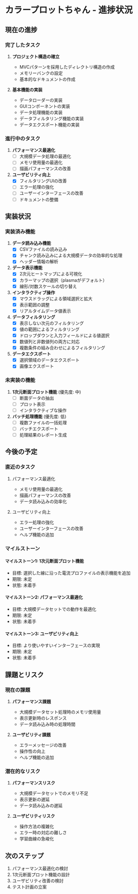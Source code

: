 # カラープロットちゃん - 進捗状況

## 現在の進捗

### 完了したタスク

1. **プロジェクト構造の確立**
   - MVCパターンを採用したディレクトリ構造の作成
   - メモリーバンクの設定
   - 基本的なドキュメントの作成

2. **基本機能の実装**
   - データローダーの実装
   - GUIコンポーネントの実装
   - データ処理機能の実装
   - データフィルタリング機能の実装
   - データエクスポート機能の実装

### 進行中のタスク
1. **パフォーマンス最適化**
   - [ ] 大規模データ処理の最適化
   - [ ] メモリ使用量の最適化
   - [ ] 描画パフォーマンスの改善

2. **ユーザビリティ向上**
   - [x] フィルタリングUIの改善
   - [ ] エラー処理の強化
   - [ ] ユーザーインターフェースの改善
   - [ ] ドキュメントの整備

## 実装状況

### 実装済み機能

1. **データ読み込み機能**
   - [x] CSVファイルの読み込み
   - [x] チャンク読み込みによる大規模データの効率的な処理
   - [x] ヘッダー情報の解析

2. **データ表示機能**
   - [x] 2次元ヒートマップによる可視化
   - [x] カラーマップの選択（plasmaがデフォルト）
   - [x] 線形/対数スケールの切り替え

3. **インタラクティブ操作**
   - [x] マウスドラッグによる領域選択と拡大
   - [x] 表示範囲の調整
   - [x] リアルタイムデータ値表示

4. **データフィルタリング**
   - [x] 表示しない次元のフィルタリング
   - [x] 値の範囲によるフィルタリング
   - [x] ドロップダウンと入力フィールドによる値選択
   - [x] 数値列と非数値列の両方に対応
   - [x] 複数条件の組み合わせによるフィルタリング

5. **データエクスポート**
   - [x] 選択領域のデータエクスポート
   - [x] 画像エクスポート

### 未実装の機能

1. **1次元断面プロット機能** (優先度: 中)
   - [ ] 断面データの抽出
   - [ ] プロット表示
   - [ ] インタラクティブな操作

2. **バッチ処理機能** (優先度: 低)
   - [ ] 複数ファイルの一括処理
   - [ ] バッチエクスポート
   - [ ] 処理結果のレポート生成

## 今後の予定

### 直近のタスク
1. パフォーマンス最適化
   - メモリ使用量の最適化
   - 描画パフォーマンスの改善
   - データ読み込みの効率化

2. ユーザビリティ向上
   - エラー処理の強化
   - ユーザーインターフェースの改善
   - ヘルプ機能の追加

### マイルストーン

#### マイルストーン1: 1次元断面プロット機能
- 目標: 選択した線に沿った電流プロファイルの表示機能を追加
- 期限: 未定
- 状態: 未着手

#### マイルストーン2: パフォーマンス最適化
- 目標: 大規模データセットでの動作を最適化
- 期限: 未定
- 状態: 未着手

#### マイルストーン3: ユーザビリティ向上
- 目標: より使いやすいインターフェースの実現
- 期限: 未定
- 状態: 未着手

## 課題とリスク

### 現在の課題
1. **パフォーマンス課題**
   - 大規模データセット処理時のメモリ使用量
   - 表示更新時のレスポンス
   - データ読み込み時の処理時間

2. **ユーザビリティ課題**
   - エラーメッセージの改善
   - 操作性の向上
   - ヘルプ機能の追加

### 潜在的なリスク
1. **パフォーマンスリスク**
   - 大規模データセットでのメモリ不足
   - 表示更新の遅延
   - データ読み込みの遅延

2. **ユーザビリティリスク**
   - 操作方法の複雑化
   - エラー時の対応の難しさ
   - 学習曲線の急峻化

## 次のステップ
1. パフォーマンス最適化の検討
2. 1次元断面プロット機能の設計
3. ユーザビリティ改善の検討
4. テスト計画の立案
